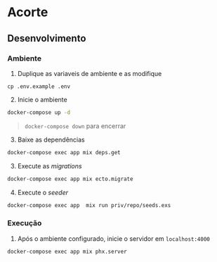 # Acorte

## Desenvolvimento

### Ambiente

1. Duplique as variaveis de ambiente e as modifique

```
cp .env.example .env
```

2. Inicie o ambiente

```sh
docker-compose up -d
```

> `docker-compose down` para encerrar

3. Baixe as dependências

```sh
docker-compose exec app mix deps.get
```

3. Execute as *migrations*

```sh
docker-compose exec app mix ecto.migrate
```

4. Execute o *seeder*

```sh
docker-compose exec app  mix run priv/repo/seeds.exs
```

### Execução

1. Após o ambiente configurado, inicie o servidor em `localhost:4000`

```sh
docker-compose exec app mix phx.server
```

